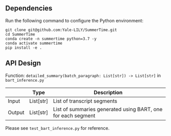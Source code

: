 ## Dependencies
Run the following command to configure the Python environment:

```shell script
git clone git@github.com:Yale-LILY/SummerTime.git
cd SummerTime
conda create -n summertime python=3.7 -y
conda activate summertime
pip install -e .
```

## API Design
Function: `detailed_summary(batch_paragraph: List[str]) -> List[str]` in `bart_inference.py`

|        | Type       | Description                                                  |
|--------|------------|--------------------------------------------------------------|
| Input  | List[str]  | List of transcript segments                                  |
| Output | List[str]  | List of summaries generated using BART, one for each segment |

Please see `test_bart_inference.py` for reference.
